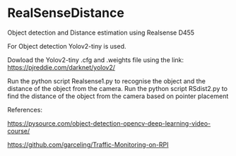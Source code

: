 # RealSenseDistance
Object detection and Distance estimation using Realsense D455

For Object detection Yolov2-tiny is used.

Dowload the Yolov2-tiny .cfg and .weights file using the link: 
https://pjreddie.com/darknet/yolov2/

Run the python script Realsense1.py to recognise the object and the distance of the object from the camera.
Run the python script RSdist2.py to find the distance of the object from the camera based on pointer placement



References: 

https://pysource.com/object-detection-opencv-deep-learning-video-course/

https://github.com/garceling/Traffic-Monitoring-on-RPI


